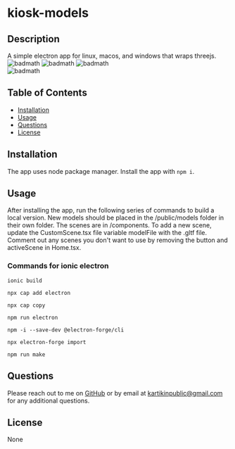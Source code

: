 # kiosk-models

## Description

A simple electron app for linux, macos, and windows that wraps threejs.
<br />
![badmath](https://img.shields.io/github/languages/top/nitrotap/kiosk-models)
![badmath](https://img.shields.io/github/issues/nitrotap/kiosk-models)
![badmath](https://img.shields.io/github/forks/nitrotap/kiosk-models)  
![badmath](https://img.shields.io/github/stars/nitrotap/kiosk-models)

## Table of Contents

- [Installation](#Installation)
- [Usage](#Usage)
- [Questions](#Questions)
- [License](#License)

## Installation

The app uses node package manager. Install the app with `npm i`.

## Usage

After installing the app, run the following series of commands to build a local version. New models should be placed in the /public/models folder in their own folder. The scenes are in /components. To add a new scene, update the CustomScene.tsx file variable modelFile with the .gltf file. Comment out any scenes you don't want to use by removing the button and activeScene in Home.tsx.

### Commands for ionic electron

`ionic build`

`npx cap add electron`

`npx cap copy`

`npm run electron`

`npm -i --save-dev @electron-forge/cli`

`npx electron-forge import`

`npm run make`

## Questions

Please reach out to me on [GitHub](https://github.com/nitrotap) or by email at kartikinpublic@gmail.com for any additional questions.

## License

None
